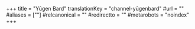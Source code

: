 +++
title = "Yūgen Bard"
translationKey = "channel-yūgenbard"
#url = ""
#aliases = [""]
#relcanonical = ""
#redirectto = ""
#metarobots = "noindex"
+++
